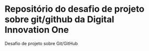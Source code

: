 # Repositório do desafio de projeto sobre git/github da Digital Innovation One
Desafio de projeto sobre Git/GitHub
